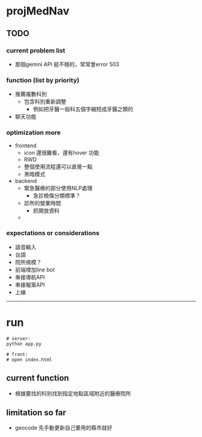 # projMedNav
## TODO
### current problem list
- 那個gemini API 挺不穩的，常常會error 503

### function (list by priority)
- 推薦複數科別
  - 包含科別重新調整
    - 例如把牙醫一般科五個字縮短成牙醫之類的
- 聊天功能

### optimization more 
- frontend
  - icon 還很難看，還有hover 功能
  - RWD
  - 整個使用流程還可以直覺一點
  - 黑暗模式
- backend
  - 緊急醫療的部分使用NLP處理
    - 急診檢傷分類標準？
  - 診所的營業時間
      - 抓開放資料
  - 


### expectations or considerations
- 語音輸入
- 台語
- 院所規模？
- 前端增加line bot
- 串接導航API
- 串接報案API
- 上線
  
---
# run
```
# server:
python app.py

# front:
# open index.html
```
## current function
- 根據要找的科別找到指定地點區域附近的醫療院所
## limitation so far
- geocode 先手動更新自己要用的縣市就好